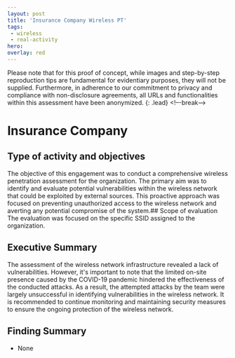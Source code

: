 ```yaml
---
layout: post
title: 'Insurance Company Wireless PT'
tags:
 - wireless
 - real-activity
hero: 
overlay: red
---
```


Please note that for this proof of concept, while images and step-by-step reproduction tips are fundamental for evidentiary purposes, they will not be supplied. Furthermore, in adherence to our commitment to privacy and compliance with non-disclosure agreements, all URLs and functionalities within this assessment have been anonymized. {: .lead} <!–-break-–>

# Insurance Company

## Type of activity and objectives
The objective of this engagement was to conduct a comprehensive wireless penetration assessment for the organization. The primary aim was to identify and evaluate potential vulnerabilities within the wireless network that could be exploited by external sources. This proactive approach was focused on preventing unauthorized access to the wireless network and averting any potential compromise of the system.## Scope of evaluation
The evaluation was focused on the specific SSID assigned to the organization. 
## Executive Summary
The assessment of the wireless network infrastructure revealed a lack of vulnerabilities. However, it's important to note that the limited on-site presence caused by the COVID-19 pandemic hindered the effectiveness of the conducted attacks. As a result, the attempted attacks by the team were largely unsuccessful in identifying vulnerabilities in the wireless network. It is recommended to continue monitoring and maintaining security measures to ensure the ongoing protection of the wireless network. 
## Finding Summary
- None

